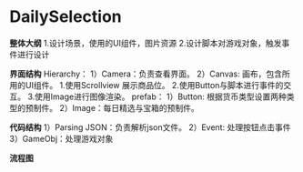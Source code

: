 # DailySelection

**整体大纲**
  1.设计场景，使用的UI组件，图片资源
  2.设计脚本对游戏对象，触发事件进行设计

**界面结构**
  Hierarchy：
    1）Camera：负责查看界面。
    2）Canvas: 画布，包含所用的UI组件。
      1.使用Scrollview 展示商品位。
      2.使用Button与脚本进行事件的交互。
      3.使用Image进行图像渲染。
  prefab：
    1）Button: 根据货币类型设置两种类型的预制件。
    2）Image：每日精选与宝箱的预制件。

**代码结构**
  1）Parsing JSON：负责解析json文件。
  2）Event: 处理按钮点击事件
  3）GameObj：处理游戏对象

**流程图**
  
